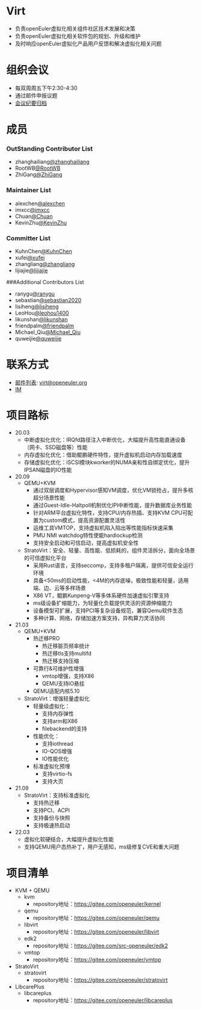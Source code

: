 # Virt

* 负责openEuler虚拟化相关组件社区技术发展和决策
* 负责openEuler虚拟化相关软件包的规划、升级和维护
* 及时响应openEuler虚拟化产品用户反馈和解决虚拟化相关问题


# 组织会议

- 每双周周五下午2:30-4:30
- 通过邮件申报议题
- [会议纪要归档](https://etherpad.openeuler.org/p/Virt-meetings)


# 成员

### OutStanding Contributor List

- zhanghailiang[@zhanghailiang](https://gitee.com/zhanghailiang_lucky)
- RootWB[@RootWB](https://gitee.com/RootWB)
- ZhiGang[@ZhiGang](https://gitee.com/cellfaint)

### Maintainer List

- alexchen[@alexchen](https://gitee.com/zhendongchen)
- imxcc[@imxcc](https://gitee.com/imxcc)
- Chuan[@Chuan](https://gitee.com/Chuan-Zheng)
- KevinZhu[@KevinZhu](https://gitee.com/kevinzhu1)

### Committer List

- KuhnChen[@KuhnChen](https://gitee.com/kuhnchen18)
- xufei[@xufei](https://gitee.com/flyking001)
- zhangliang[@zhangliang](https://gitee.com/zhangliang5)
- lijiajie[@lijiajie](https://gitee.com/lijiajie128)

###Additional Contributors List

- ranygu[@ranygu](https://gitee.com/ranygu)
- sebastian[@sebastian2020](https://gitee.com/sebastian2020)
- lisiheng[@lisiheng](https://gitee.com/lisiheng)
- LeoHou[@leohou1400](https://gitee.com/leohou1400)
- likunshan[@likunshan](https://gitee.com/liksh)
- friendpalm[@friendpalm](https://gitee.com/friendpalm)
- Michael_Qiu[@Michael_Qiu](https://gitee.com/Michael_Qiu)
- quweijie[@quweijie](https://gitee.com/huayun-quweijie)

# 联系方式

- [邮件列表](https://mailweb.openeuler.org/postorius/lists/virt.openeuler.org/): virt@openeuler.org
- [IM](#openeuler-dev)


# 项目路标

- 20.03
    - 中断虚拟化优化：IRQfd路径注入中断优化，大幅提升高性能直通设备（网卡、SSD磁盘等）性能
    - 内存虚拟化优化：借助鲲鹏硬件特性，提升虚拟机启动内存加载速度
    - 存储虚拟化优化：iSCSI模块kworker的NUMA亲和性自绑定优化，提升IPSAN磁盘的IO性能
- 20.09
    - QEMU+KVM
        - 通过双层调度和Hypervisor感知VM调度，优化VM锁抢占，提升多核超分场景性能
        - 通过Guest-Idle-Haltpoll机制优化IPI中断性能，提升数据库业务性能
        - 针对ARM平台虚拟化特性，支持CPU/内存热插、支持KVM CPU可配置为custom模式，提高资源配置灵活性
        - 运维工具VMTOP，支持虚拟机陷入陷出等性能指标快速采集
        - PMU NMI watchdog特性使能hardlockup检测
        - 支持安全启动和可信启动，提高虚拟机安全性
    - StratoVirt：安全、轻量、高性能、低损耗的，组件灵活拆分，面向全场景的可信虚拟化平台
        - 采用Rust语言，支持seccomp，支持多租户隔离，提供可信安全运行环境
        - 具备<50ms的启动性能，<4M的内存底噪，极致性能和轻量，适用端、边、云等多样场景
        - X86 VT，鲲鹏Kunpeng-V等多体系硬件加速虚拟引擎支持
        - ms级设备扩缩能力，为轻量化负载提供灵活的资源伸缩能力
        - 设备模型可扩展，支持PCI等复杂设备规范，兼容Qemu软件生态
        - 多种计算、网络，存储加速方案支持，异构算力灵活协同
- 21.03
    - QEMU+KVM
        - 热迁移PRO
            - 热迁移脏页频率统计
            - 热迁移tls支持multifd
            - 热迁移支持压缩
        - 可靠行&可维护性增强
            - vmtop增强，支持X86
            - QEMU支持IO悬挂
        - QEMU适配内核5.10
    - StratoVirt：增强轻量虚拟化
        - 轻量级虚拟化：
            - 支持内存弹性
            - 支持arm和X86
            - filebackend的支持
        - 性能优化：
            - 支持iothread
            - IO-QOS增强
            - IO性能优化
        - 标准虚拟化预埋
            - 支持virtio-fs
            - 支持大页
- 21.09
    - StratoVirt：支持标准虚拟化
        - 支持热迁移
        - 支持PCI、ACPI
        - 支持备份与快照
        - 支持极速热启动
- 22.03
    - 虚拟化软硬结合，大幅提升虚拟化性能
    - 支持QEMU用户态热补丁，用户无感知，ms级修复CVE和重大问题


# 项目清单

- KVM + QEMU
    - kvm
        - repository地址：https://gitee.com/openeuler/kernel
    - qemu
        - repository地址：https://gitee.com/openeuler/qemu
    - libvirt
        - repository地址：https://gitee.com/openeuler/libvirt
    - edk2
        - repository地址：https://gitee.com/src-openeuler/edk2
    - vmtop
        - repository地址：https://gitee.com/openeuler/vmtop
- StratoVirt
    - stratovirt
        - repository地址：https://gitee.com/openeuler/stratovirt
- LibcarePlus
    - libcareplus
        - repository地址：https://gitee.com/openeuler/libcareplus

